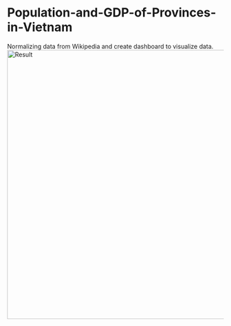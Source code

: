 # Population-and-GDP-of-Provinces-in-Vietnam
Normalizing data from Wikipedia and create dashboard to visualize data.
</br>
<img width="626" alt="Result" src="https://user-images.githubusercontent.com/65637143/187021777-60383032-c4d0-414f-9a88-405c458e8459.png">
